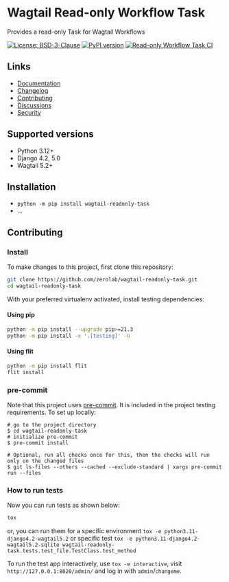 # Wagtail Read-only Workflow Task

Provides a read-only Task for Wagtail Workflows

[![License: BSD-3-Clause](https://img.shields.io/badge/License-BSD--3--Clause-blue.svg)](https://opensource.org/licenses/BSD-3-Clause)
[![PyPI version](https://badge.fury.io/py/wagtail-readonly-task.svg)](https://badge.fury.io/py/wagtail-readonly-task)
[![Read-only Workflow Task CI](https://github.com/zerolab/wagtail-readonly-task/actions/workflows/test.yml/badge.svg)](https://github.com/zerolab/wagtail-readonly-task/actions/workflows/test.yml)

## Links

- [Documentation](https://github.com/zerolab/wagtail-readonly-task/blob/main/README.md)
- [Changelog](https://github.com/zerolab/wagtail-readonly-task/blob/main/CHANGELOG.md)
- [Contributing](https://github.com/zerolab/wagtail-readonly-task/blob/main/CONTRIBUTING.md)
- [Discussions](https://github.com/zerolab/wagtail-readonly-task/discussions)
- [Security](https://github.com/zerolab/wagtail-readonly-task/security)

## Supported versions

- Python 3.12+
- Django 4.2, 5.0
- Wagtail 5.2+

## Installation

- `python -m pip install wagtail-readonly-task`
- ...

## Contributing

### Install

To make changes to this project, first clone this repository:

```sh
git clone https://github.com/zerolab/wagtail-readonly-task.git
cd wagtail-readonly-task
```

With your preferred virtualenv activated, install testing dependencies:

#### Using pip

```sh
python -m pip install --upgrade pip>=21.3
python -m pip install -e '.[testing]' -U
```

#### Using flit

```sh
python -m pip install flit
flit install
```

### pre-commit

Note that this project uses [pre-commit](https://github.com/pre-commit/pre-commit).
It is included in the project testing requirements. To set up locally:

```shell
# go to the project directory
$ cd wagtail-readonly-task
# initialize pre-commit
$ pre-commit install

# Optional, run all checks once for this, then the checks will run only on the changed files
$ git ls-files --others --cached --exclude-standard | xargs pre-commit run --files
```

### How to run tests

Now you can run tests as shown below:

```sh
tox
```

or, you can run them for a specific environment `tox -e python3.11-django4.2-wagtail5.2` or specific test
`tox -e python3.11-django4.2-wagtail5.2-sqlite wagtail-readonly-task.tests.test_file.TestClass.test_method`

To run the test app interactively, use `tox -e interactive`, visit `http://127.0.0.1:8020/admin/` and log in with `admin`/`changeme`.
